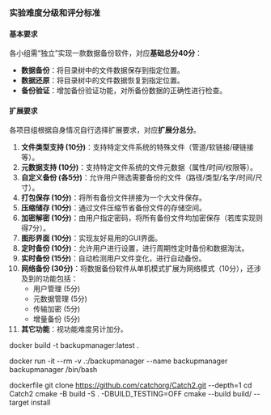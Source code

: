 ### 实验难度分级和评分标准

#### 基本要求
各小组需“独立”实现一款数据备份软件，对应**基础总分40分**：
- **数据备份**：将目录树中的文件数据保存到指定位置。
- **数据还原**：将目录树中的文件数据恢复到指定位置。
- **备份验证**：增加备份验证功能，对所备份数据的正确性进行检查。


#### 扩展要求
各项目组根据自身情况自行选择扩展要求，对应**扩展分总分**。

1. **文件类型支持 (10分)**：支持特定文件系统的特殊文件（管道/软链接/硬链接等）。
2. **元数据支持 (10分)**：支持特定文件系统的文件元数据（属性/时间/权限等）。
3. **自定义备份 (各5分)**：允许用户筛选需要备份的文件（路径/类型/名字/时间/尺寸）。
4. **打包保存 (10分)**：将所有备份文件拼接为一个大文件保存。
5. **压缩储存 (10分)**：通过文件压缩节省备份文件的存储空间。
6. **加密解密 (10分)**：由用户指定密码，将所有备份文件均加密保存（若库实现则得7分）。
7. **图形界面 (10分)**：实现友好易用的GUI界面。
8. **定时备份 (10分)**：允许用户进行设置，进行周期性定时备份和数据淘汰。
9. **实时备份 (15分)**：自动检测用户文件变化，进行自动备份。
10. **网络备份 (30分)**：将数据备份软件从单机模式扩展为网络模式（10分），还涉及到的功能包括：
    - 用户管理 (5分)
    - 元数据管理 (5分)
    - 传输加密 (5分)
    - 增量备份 (5分)
11. **其它功能**：视功能难度另计加分。

docker build -t backupmanager:latest .

docker run -it --rm -v .:/backupmanager --name backupmanager backupmanager /bin/bash 


dockerfile
git clone https://github.com/catchorg/Catch2.git --depth=1
cd Catch2
cmake -B build -S . -DBUILD_TESTING=OFF
cmake --build build/ --target install